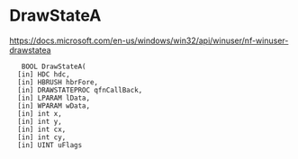 # DrawStateA
 https://docs.microsoft.com/en-us/windows/win32/api/winuser/nf-winuser-drawstatea
```
   BOOL DrawStateA(
  [in] HDC hdc,
  [in] HBRUSH hbrFore,
  [in] DRAWSTATEPROC qfnCallBack,
  [in] LPARAM lData,
  [in] WPARAM wData,
  [in] int x,
  [in] int y,
  [in] int cx,
  [in] int cy,
  [in] UINT uFlags
```    
